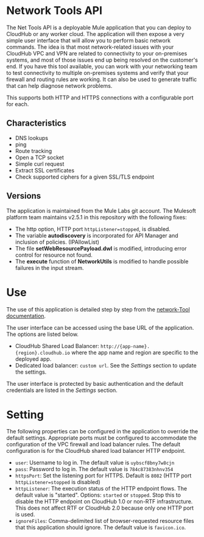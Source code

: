 # Network Tools API

The Net Tools API is a deployable Mule application that you can deploy to CloudHub or any worker cloud. The application will then expose a very simple user interface that will allow you to perform basic network commands. The idea is that most network-related issues with your CloudHub VPC and VPN are related to connectivity to your on-premises systems, and most of those issues end up being resolved on the customer's end. If you have this tool available, you can work with your networking team to test connectivity to multiple on-premises systems and verify that your firewall and routing rules are working. It can also be used to generate traffic that can help diagnose network problems.

This supports both HTTP and HTTPS connections with a configurable port for each.

## Characteristics

- DNS lookups
- ping
- Route tracking
- Open a TCP socket
- Simple curl request
- Extract SSL certificates
- Check supported ciphers for a given SSL/TLS endpoint
## Versions

The application is maintained from the Mule Labs git account. The Mulesoft platform team maintains v2.5.1 in this repository with the following fixes:
- The http option, HTTP port `httpListener=stopped`, is disabled.
- The variable **autodiscovery** is incorporated for API Manager and inclusion of policies. (IPAllowList)
- The file **setWebResourcePayload.dwl** is modified, introducing error control for resource not found.
- The **execute** function of **NetworkUtils** is modified to handle possible failures in the input stream.


# Use
The use of this application is detailed step by step from the [network-Tool documentation](https://cloudfirst.cepsacorp.com/books/integration-development-guidelines/page/network-connectivity-tools).

The user interface can be accessed using the base URL of the application. The options are listed below.

- CloudHub Shared Load Balancer: `http://{app-name}.{region}.cloudhub.io` where the app name and region are specific to the deployed app.
- Dedicated load balancer: `custom url`. See the *Settings* section to update the settings.

The user interface is protected by basic authentication and the default credentials are listed in the *Settings* section.

# Setting
The following properties can be configured in the application to override the default settings. Appropriate ports must be configured to accommodate the configuration of the VPC firewall and load balancer rules. The default configuration is for the CloudHub shared load balancer HTTP endpoint.

- `user`: Username to log in. The default value is `uybscf8bny7w8cjn`
- `pass`: Password to log in. The default value is `784c87383nhnv354`
- `httpsPort`: Set the listening port for HTTPS. Default is `8082` (HTTP port `httpListener=stopped` is disabled)
- `httpListener`: The execution status of the HTTP endpoint flows. The default value is "started". Options: `started` or `stopped`. Stop this to disable the HTTP endpoint on CloudHub 1.0 or non-RTF infrastructure. This does not affect RTF or CloudHub 2.0 because only one HTTP port is used.
- `ignoreFiles`: Comma-delimited list of browser-requested resource files that this application should ignore. The default value is `favicon.ico`.
